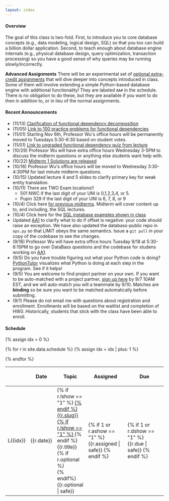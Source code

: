 ```yaml
---
layout: index
---
```


#### Overview

The goal of this class is two-fold. First, to introduce you to core database concepts (e.g., data modeling, logical design, SQL) so that you too can build a billion dollar application. Second, to teach enough about database engine internals (e.g., physical database design, query optimization, transaction processing) so you have a good sense of why queries may be running slowly/incorrectly.

**Advanced Assignments**  There will be an experimental set of [optional extra-credit assignments](https://github.com/w4111/advanced) that will dive deeper into concepts introduced in class.   Some of them will involve extending a simple Python-based database engine with additional functionality!  They are labeled `AA#` in the schedule.  There is no obligation to do these, but they are available if you want to do then in addition to, or in lieu of the normal assignments.


#### Recent Announcements

* (11/13) [Clarification of functional dependency decomposition](./fd)
* (11/05) [Link to 100 practice problems for functional dependencies](./fd.html)
* (11/01) Starting Nov 6th, Professor Wu's office hours will be permanently moved to Tuesdays 5:30-6:30 based on student votes.
* (11/01) [Link to ungraded functional dependency quiz from lecture](https://goo.gl/forms/j5p9TP5noFnvejb53)
* (10/29) Professor Wu will have extra office hours Wednesday 3-5PM to discuss the midterm questions or anything else students want help with.
* (10/22) [Midterm 1 Solutions are released](https://github.com/w4111/w4111.github.io/tree/master/files/reading/midterm1-2018f-sol.pdf)
* (10/16) Professor Wu's office hours will be moved to Wednesday 3:30-4:30PM for last minute midterm questions.
* (10/15) Updated lecture 4 and 5 slides to clarify primary key for weak entity translation.
* (10/11) There are TWO Exam locations!!  
  * 501 NWC if the last digit of your UNI is 0,1,2,3,4, or 5.   
  * Pupin 329 if the last digit of your UNI is 6, 7, 8, or 9
* (10/4) Click here [for previous midterms](https://github.com/w4111/w4111.github.io/tree/master/files/reading).  Midterm will cover content up to, and including, the SQL lectures.  
* (10/4) Click here for the [SQL instabase examples shown in class](https://www.instabase.com/user/ewu-nb/notebooks/ewu/w4111-public/fs/Instabase%20Drive/Examples/Fall2018SQLlectureexamples.ipynb)
* Updated [AA1](https://github.com/w4111/advanced/blob/master/databass/offset.md) to clarify what to do if offset is negative: your code should raise an exception.  We have also updated the databass-public repo in `ops.py` so that LIMIT obeys the same semantics.  Issue a `git pull` in your copy of the codebase to see the changes.
* (9/16) Professor Wu will have extra office hours Tuesday 9/18 at 5:30-6:15PM to go over DataBass questions and the codebase for studens working on [AA1](https://github.com/w4111/advanced).
* (9/5) Do you have trouble figuring out what your Python code is doing?  [PythonTutor](http://pythontutor.com/) visualizes what Python is doing at each step in the program.  See if it helps!
* (9/5) You are welcome to find project partner on your own.  If you want to be auto-matched with a project partner,  [sign up here](https://goo.gl/forms/ail3TK0sNpRi7qFR2) by 9/7 10AM EST, and we will auto-match you will a teammate by 9/10.  Matches are **binding** so be sure you want to be matched automatically before submitting.
* (9/1) Please do not email me with questions about registration and enrollment.  Enrollments will be based on the waitlist and completion of HW0.   Historically, students that stick with the class have been able to enroll.

#### Schedule

<table class="table table-striped schedule">
  <thead>
  <tr>
    <th class="idx"></th>
    <th class="date" style="width: 4em; max-width: 4em;"> <p> <span>Date </span> </p> </th>
    <th style="min-width: 20%;"> <p> <span>Topic </span> </p> </th>
    <!--<th style="width: 15%"> <p> <span>Readings </span> </p> </th>-->
    <th style="width: 25%;"> <p> <span>Assigned</span> </p> </th>
    <th style="width: 25%;"> <p> <span>Due</span> </p> </th>
  </tr>
  </thead>
{% assign idx = 0 %}

{% for r in site.data.schedule %}
  {% assign idx = idx | plus: 1  %}
  <tr style="background-color: {{r.color}}; ">
    <td class="idx">L{{idx}}</td>
    <td class="date">{{r.date}}</td>
    <td class="slug">
      {% if r.lshow == "1" %} <a href="{{r.link}}"> {% endif %}
        {{r.slug}}
      {% if r.lshow == "1" %} </a> {% endif %}
      <br/>{{r.title}}
      {% if r.optional %}<br/>{% endif%}
      {{r.optional | safe}}
      </td>
    <!--<td class="readings">{{r.readings | safe}}</td>-->
    <td>{% if 1 or r.ashow == "1" %} {{r.assigned | safe}} {% endif %}</td>
    <td>{% if 1 or r.dshow == "1" %} {{r.due | safe}} {% endif %}</td>
  </tr>
{% endfor %}
</table>


